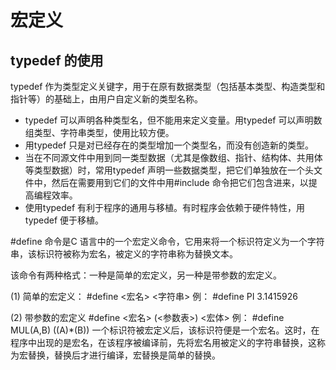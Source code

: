 # 宏定义

## typedef 的使用

typedef 作为类型定义关键字，用于在原有数据类型（包括基本类型、构造类型和指针等）的基础上，由用户自定义新的类型名称。

- typedef 可以声明各种类型名，但不能用来定义变量。用typedef 可以声明数组类型、字符串类型，使用比较方便。
- 用typedef 只是对已经存在的类型增加一个类型名，而没有创造新的类型。
- 当在不同源文件中用到同一类型数据（尤其是像数组、指针、结构体、共用体等类型数据）时，常用typedef 声明一些数据类型，把它们单独放在一个头文件中，然后在需要用到它们的文件中用#include 命令把它们包含进来，以提高编程效率。
- 使用typedef 有利于程序的通用与移植。有时程序会依赖于硬件特性，用typedef 便于移植。

\#define 命令是C 语言中的一个宏定义命令，它用来将一个标识符定义为一个字符串，该标识符被称为宏名，被定义的字符串称为替换文本。

该命令有两种格式：一种是简单的宏定义，另一种是带参数的宏定义。

(1) 简单的宏定义：
\#define <宏名> <字符串> 例： #define PI 3.1415926

(2) 带参数的宏定义
\#define <宏名> (<参数表>) <宏体> 例： #define MUL(A,B) ((A)\*(B))
一个标识符被宏定义后，该标识符便是一个宏名。这时，在程序中出现的是宏名，在该程序被编译前，先将宏名用被定义的字符串替换，这称为宏替换，替换后才进行编译，宏替换是简单的替换。